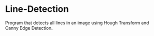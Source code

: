 # Line-Detection

Program that detects all lines in an image using Hough Transform and Canny Edge Detection.
